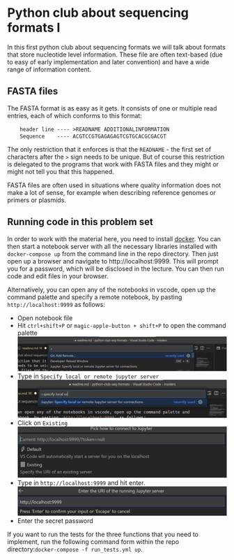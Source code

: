 # Python club about sequencing formats I

In this first python club about sequencing formats we will talk about formats that store nucleotide level information. These file are often text-based (due to easy of early implementation and later convention) and have a wide range of information content.

## FASTA files

The FASTA format is as easy as it gets. It consists of one or multiple read entries, each of which conforms to this format:

```
    header line ---- >READNAME ADDITIONALINFORMATION
    Sequence    ---- ACGTCCGTGAGAGAGTCGTGCACGCGACGT
```
The only restriction that it enforces is that the `READNAME` - the first set of characters after the `>` sign needs to be unique. But of course this restriction is delegated to the programs that work with FASTA files and they might or might not tell you that this happened.

FASTA files are often used in situations where quality information does not make a lot of sense, for example when describing reference genomes or primers or plasmids.

## Running code in this problem set

In order to work with the material here, you need to install [docker](https://docs.docker.com/get-docker/). You can then start a notebook server with all the necessary libraries installed with `docker-compose up` from the command line in the repo directory. Then just open up a browser and navigate to http://localhost:9999. This will prompt you for a password, which will be disclosed in the lecture. You can then run code and edit files in your browser.

Alternatively, you can open any of the notebooks in vscode, open up the command palette and specify a remote notebook, by pasting `http://localhost:9999` as follows:

* Open notebook file
* Hit `ctrl+shift+P` or `magic-apple-button + shift+P` to open the command palette
    ![asdf](pictures/command_palette.png)
* Type in `Specify local or remote jupyter server` 
    ![asdf](pictures/specify_local_or_remote.png)
* Click on `Existing`
    ![asdf](pictures/existing.png)
* Type in `http://localhost:9999` and hit enter.
    ![asdf](pictures/localhost.png)
* Enter the secret password

If you want to run the tests for the three functions that you need to implement, run the following command form within the repo directory:`docker-compose -f run_tests.yml up`.